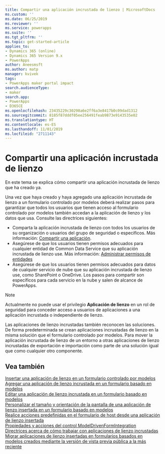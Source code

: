 ```yaml
---
title: Compartir una aplicación incrustada de lienzo | MicrosoftDocs
ms.custom: ''
ms.date: 06/25/2019
ms.reviewer: ''
ms.service: powerapps
ms.suite: ''
ms.tgt_pltfrm: ''
ms.topic: get-started-article
applies_to:
- Dynamics 365 (online)
- Dynamics 365 Version 9.x
- PowerApps
author: Aneesmsft
ms.author: matp
manager: kvivek
tags:
- PowerApps maker portal impact
search.audienceType:
- maker
search.app:
- PowerApps
- D365CE
ms.openlocfilehash: 23435229c30298a6e2ff6a3e8417b0c09dad1312
ms.sourcegitcommit: 8185f87dddf05ee256491feab9873e9143535e02
ms.translationtype: HT
ms.contentlocale: es-ES
ms.lasthandoff: 11/01/2019
ms.locfileid: "2711143"
---
```

# <a name="share-an-embedded-canvas-app"></a>Compartir una aplicación incrustada de lienzo
En este tema se explica cómo compartir una aplicación incrustada de lienzo que ha creado ya.

Una vez que haya creado y haya agregado una aplicación incrustada de lienzo a un formulario controlado por modelos deberá realizar pasos para garantizar que todos los usuarios que tienen acceso al formulario controlado por modelos también accedan a la aplicación de lienzo y los datos que usa. Consulte las directrices siguientes:
-   Comparta la aplicación incrustada de lienzo con todos los usuarios de su organización o usuarios del grupo de seguridad o específicos. Más información: [Compartir una aplicación](../canvas-apps/share-app.md#share-an-app).
-   Asegúrese de que los usuarios tienen permisos adecuados para cualquier entidad de Common Data Service que su aplicación incrustada de lienzo use. Más información: [Administrar permisos de entidades](../canvas-apps/share-app.md#manage-entity-permissions)
-   Asegúrese de que los usuarios tienen permisos adecuados para datos de cualquier servicio de nube que su aplicación incrustada de lienzo use, como SharePoint o OneDrive. Los pasos para compartir son específicos para cada servicio en la nube y salen de alcance de PowerApps.

> [!NOTE]
> Actualmente no puede usar el privilegio **Aplicación de lienzo** en un rol de seguridad para conceder acceso a usuarios de aplicaciones a una aplicación incrustada o independiente de lienzo.

Las aplicaciones de lienzo incrustadas también reconocen las soluciones. De forma predeterminada se crean aplicaciones incrustadas de lienzo en la misma solución que el formulario controlado por modelos. Para mover la aplicación incrustada de lienzo de un entorno a otras aplicaciones de lienzo incrustadas de exportación e importación como parte de una solución igual que como cualquier otro componente.

## <a name="see-also"></a>Vea también
[Insertar una aplicación de lienzo en un formulario controlado por modelos](embed-canvas-app-in-form.md) <br />
[Agregar una aplicación de lienzo incrustada en un formulario basado en modelos](embedded-canvas-app-add-classic-designer.md) <br />
[Editar una aplicación de lienzo incrustada en un formulario basado en modelos](embedded-canvas-app-edit-classic-designer.md) <br />
[Personalizar el tamaño y orientación de la pantalla de una aplicación de lienzo insertada en un formulario basado en modelos](embedded-canvas-app-customize-screen.md) <br />
[Realice acciones predefinidas en el formulario de host desde una aplicación de lienzo insertada](embedded-canvas-app-actions.md) <br />
[Propiedades y acciones del control ModelDrivenFormIntegration](embedded-canvas-app-properties-actions.md) <br />
[Directrices acerca de cómo trabajar con aplicaciones de lienzo incrustadas](embedded-canvas-app-guidelines.md) <br />
[Migrar aplicaciones de lienzo insertadas en formularios basados en modelos creados mediante la versión de vista previa pública a la más reciente](embedded-canvas-app-migrate-from-preview.md) <br />
